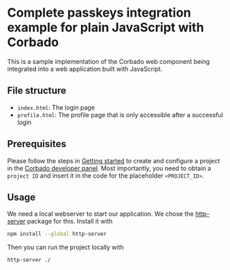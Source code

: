 # Complete passkeys integration example for plain JavaScript with Corbado

This is a sample implementation of the Corbado web component being integrated into a web application built with JavaScript.

## File structure

- `index.html`: The login page
- `profile.html`: The profile page that is only accessible after a successful login

## Prerequisites

Please follow the steps in [Getting started](https://docs.corbado.com/overview/getting-started) to create and configure
a project in the [Corbado developer panel](https://app.corbado.com/signin#register). Most importantly, you need to
obtain a `project ID` and insert it in the code for the placeholder `<PROJECT_ID>`.

## Usage
We need a local webserver to start our application. We chose the [http-server](https://www.npmjs.com/package/http-server) package for this.
Install it with

```bash
npm install --global http-server
```

Then you can run the project locally with

```bash
http-server ./
```
